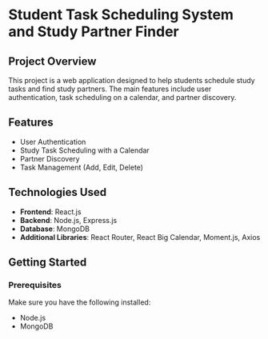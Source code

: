 # Student Task Scheduling System and Study Partner Finder

## Project Overview

This project is a web application designed to help students schedule study tasks and find study partners. The main features include user authentication, task scheduling on a calendar, and partner discovery.

## Features

- User Authentication
- Study Task Scheduling with a Calendar
- Partner Discovery
- Task Management (Add, Edit, Delete)

## Technologies Used

- **Frontend**: React.js
- **Backend**: Node.js, Express.js
- **Database**: MongoDB
- **Additional Libraries**: React Router, React Big Calendar, Moment.js, Axios

## Getting Started

### Prerequisites

Make sure you have the following installed:

- Node.js
- MongoDB
